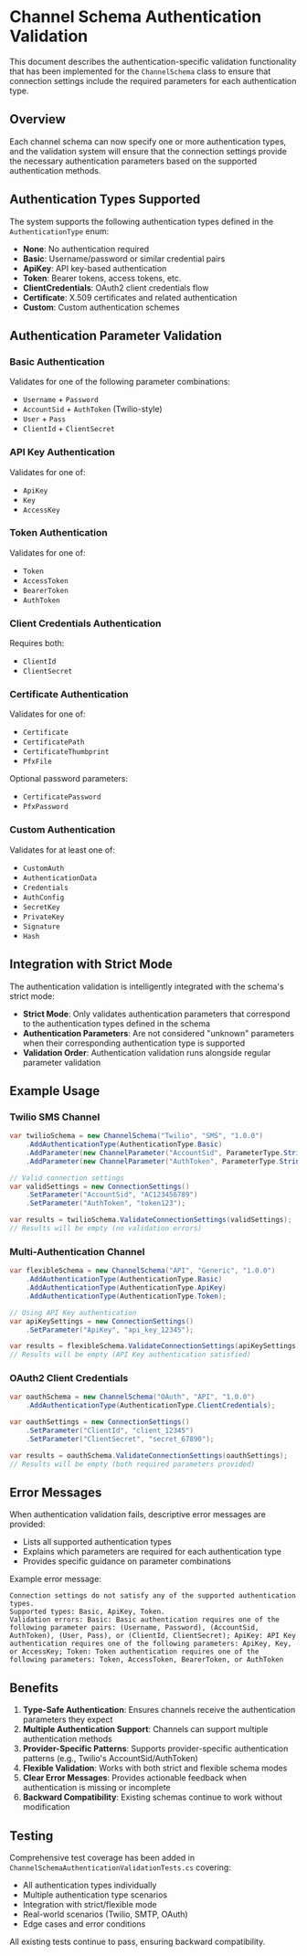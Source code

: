 # Channel Schema Authentication Validation

This document describes the authentication-specific validation functionality that has been implemented for the `ChannelSchema` class to ensure that connection settings include the required parameters for each authentication type.

## Overview

Each channel schema can now specify one or more authentication types, and the validation system will ensure that the connection settings provide the necessary authentication parameters based on the supported authentication methods.

## Authentication Types Supported

The system supports the following authentication types defined in the `AuthenticationType` enum:

- **None**: No authentication required
- **Basic**: Username/password or similar credential pairs
- **ApiKey**: API key-based authentication
- **Token**: Bearer tokens, access tokens, etc.
- **ClientCredentials**: OAuth2 client credentials flow
- **Certificate**: X.509 certificates and related authentication
- **Custom**: Custom authentication schemes

## Authentication Parameter Validation

### Basic Authentication
Validates for one of the following parameter combinations:
- `Username` + `Password`
- `AccountSid` + `AuthToken` (Twilio-style)
- `User` + `Pass`
- `ClientId` + `ClientSecret`

### API Key Authentication
Validates for one of:
- `ApiKey`
- `Key`
- `AccessKey`

### Token Authentication
Validates for one of:
- `Token`
- `AccessToken`
- `BearerToken`
- `AuthToken`

### Client Credentials Authentication
Requires both:
- `ClientId`
- `ClientSecret`

### Certificate Authentication
Validates for one of:
- `Certificate`
- `CertificatePath`
- `CertificateThumbprint`
- `PfxFile`

Optional password parameters:
- `CertificatePassword`
- `PfxPassword`

### Custom Authentication
Validates for at least one of:
- `CustomAuth`
- `AuthenticationData`
- `Credentials`
- `AuthConfig`
- `SecretKey`
- `PrivateKey`
- `Signature`
- `Hash`

## Integration with Strict Mode

The authentication validation is intelligently integrated with the schema's strict mode:

- **Strict Mode**: Only validates authentication parameters that correspond to the authentication types defined in the schema
- **Authentication Parameters**: Are not considered "unknown" parameters when their corresponding authentication type is supported
- **Validation Order**: Authentication validation runs alongside regular parameter validation

## Example Usage

### Twilio SMS Channel
```csharp
var twilioSchema = new ChannelSchema("Twilio", "SMS", "1.0.0")
    .AddAuthenticationType(AuthenticationType.Basic)
    .AddParameter(new ChannelParameter("AccountSid", ParameterType.String) { IsRequired = true })
    .AddParameter(new ChannelParameter("AuthToken", ParameterType.String) { IsRequired = true });

// Valid connection settings
var validSettings = new ConnectionSettings()
    .SetParameter("AccountSid", "AC123456789")
    .SetParameter("AuthToken", "token123");

var results = twilioSchema.ValidateConnectionSettings(validSettings);
// Results will be empty (no validation errors)
```

### Multi-Authentication Channel
```csharp
var flexibleSchema = new ChannelSchema("API", "Generic", "1.0.0")
    .AddAuthenticationType(AuthenticationType.Basic)
    .AddAuthenticationType(AuthenticationType.ApiKey)
    .AddAuthenticationType(AuthenticationType.Token);

// Using API Key authentication
var apiKeySettings = new ConnectionSettings()
    .SetParameter("ApiKey", "api_key_12345");

var results = flexibleSchema.ValidateConnectionSettings(apiKeySettings);
// Results will be empty (API Key authentication satisfied)
```

### OAuth2 Client Credentials
```csharp
var oauthSchema = new ChannelSchema("OAuth", "API", "1.0.0")
    .AddAuthenticationType(AuthenticationType.ClientCredentials);

var oauthSettings = new ConnectionSettings()
    .SetParameter("ClientId", "client_12345")
    .SetParameter("ClientSecret", "secret_67890");

var results = oauthSchema.ValidateConnectionSettings(oauthSettings);
// Results will be empty (both required parameters provided)
```

## Error Messages

When authentication validation fails, descriptive error messages are provided:

- Lists all supported authentication types
- Explains which parameters are required for each authentication type
- Provides specific guidance on parameter combinations

Example error message:
```
Connection settings do not satisfy any of the supported authentication types. 
Supported types: Basic, ApiKey, Token. 
Validation errors: Basic: Basic authentication requires one of the following parameter pairs: (Username, Password), (AccountSid, AuthToken), (User, Pass), or (ClientId, ClientSecret); ApiKey: API Key authentication requires one of the following parameters: ApiKey, Key, or AccessKey; Token: Token authentication requires one of the following parameters: Token, AccessToken, BearerToken, or AuthToken
```

## Benefits

1. **Type-Safe Authentication**: Ensures channels receive the authentication parameters they expect
2. **Multiple Authentication Support**: Channels can support multiple authentication methods
3. **Provider-Specific Patterns**: Supports provider-specific authentication patterns (e.g., Twilio's AccountSid/AuthToken)
4. **Flexible Validation**: Works with both strict and flexible schema modes
5. **Clear Error Messages**: Provides actionable feedback when authentication is missing or incomplete
6. **Backward Compatibility**: Existing schemas continue to work without modification

## Testing

Comprehensive test coverage has been added in `ChannelSchemaAuthenticationValidationTests.cs` covering:

- All authentication types individually
- Multiple authentication type scenarios
- Integration with strict/flexible mode
- Real-world scenarios (Twilio, SMTP, OAuth)
- Edge cases and error conditions

All existing tests continue to pass, ensuring backward compatibility.